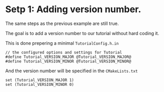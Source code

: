 # Setp 1: Adding version number.

The same steps as the previous example are still true.

The goal is to add a version number to our tutorial without hard coding it.

This is done prepering a minimal `TutorialConfig.h.in`

```
// the configured options and settings for Tutorial
#define Tutorial_VERSION_MAJOR @Tutorial_VERSION_MAJOR@
#define Tutorial_VERSION_MINOR @Tutorial_VERSION_MINOR@
```
And the version number will be specified in the `CMakeLists.txt`
```
set (Tutorial_VERSION_MAJOR 1)
set (Tutorial_VERSION_MINOR 0)
```
